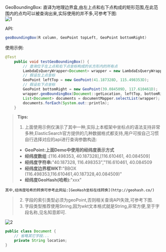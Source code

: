 GeoBoundingBox: 直译为地理边界盒,由左上点和右下点构成的矩形范围,在此范围内的点均可以被查询出来,实际使用的并不多,可参考下图:<br />![1](https://iknow.hs.net/1c6b9123-d3ea-4c7e-8a54-ea31e4d0b371.png)

API:

```java
geoBoundingBox(R column, GeoPoint topLeft, GeoPoint bottomRight)
```
使用示例:
```java
@Test
    public void testGeoBoundingBox() {
        // 查询位于左上点和右下点坐标构成的长方形内的所有点
        LambdaEsQueryWrapper<Document> wrapper = new LambdaEsQueryWrapper<>();
        // 假设左上点坐标
        GeoPoint leftTop = new GeoPoint(41.187328D, 115.498353D);
        // 假设右下点坐标
        GeoPoint bottomRight = new GeoPoint(39.084509D, 117.610461D);
        wrapper.geoBoundingBox(Document::getLocation, leftTop, bottomRight);
        List<Document> documents = documentMapper.selectList(wrapper);
        documents.forEach(System.out::println);
    }
```
> **Tips:**
> 1. 上面使用示例仅演示了其中一种,实际上本框架中坐标点的语法支持非常多种,ElasticSearch官方提供的几种数据格式都支持,用户可按自己习惯自行选择对应的api进行查询参数构造:
> - **GeoPoint:上面Demo中使用的经纬度表示方式**
> - **经纬度数组 :**[116.498353, 40.187328],[116.610461, 40.084509]
> - **经纬度字符串:**"40.187328, 116.498353","116.610461, 40.084509
> - **经纬度边界框WKT:**"BBOX (116.498353,116.610461,40.187328,40.084509)"
> - **经纬度GeoHash(哈希):**"xxx" 
> 
    其中,经纬度哈希的转换可参考此网站:[GeoHash坐标在线转换](http://geohash.co/)
> 
> 2. 字段的索引类型必须为geoPoint,否则相关查询API失效,可参考下图.
> 2. 字段类型推荐使用String,因为wkt文本格式就是String,非常方便,至于字段名称,见名知意即可.


![2](https://iknow.hs.net/90dde93d-653d-4973-9d6f-4068d625f396.png)

```java
public class Document {
	// 省略其它字段...
	private String location;
}
```
